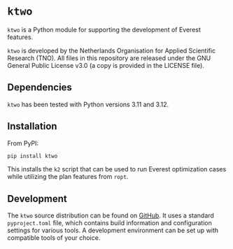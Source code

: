 # `ktwo`
`ktwo` is a Python module for supporting the development of Everest features.

`ktwo` is developed by the Netherlands Organisation for Applied Scientific
Research (TNO). All files in this repository are released under the GNU General
Public License v3.0 (a copy is provided in the LICENSE file).


## Dependencies
`ktwo` has been tested with Python versions 3.11 and 3.12.


## Installation
From PyPI:
```bash
pip install ktwo
```

This installs the `k2` script that can be used to run Everest optimization cases
while utilizing the plan features from `ropt`.

## Development
The `ktwo` source distribution can be found on
[GitHub](https://github.com/tno-ropt/ktwo). It uses a standard `pyproject.toml`
file, which contains build information and configuration settings for various
tools. A development environment can be set up with compatible tools of your
choice.
